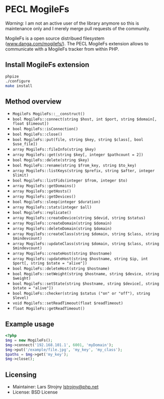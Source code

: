 # PECL MogileFs

*Warning:* I am not an active user of the library anymore so this is maintenance only and I merely merge pull requests of the community.

MogileFs is a open source distribued filesystem (www.danga.com/mogilefs/). The PECL MogileFs extension allows to communicate with a MogileFs tracker from within PHP.

## Install MogileFs extension

```bash
phpize
./configure
make install
```

## Method overview

 - ``MogileFs MogileFs::__construct()``
 - ``bool MogileFs::connect(string $host, int $port, string $domain[, float $timeout])``
 - ``bool MogileFs::isConnection()``
 - ``bool MogileFs::close()``
 - ``bool MogileFs::put(file, string $key, string $class[, bool $use_file])``
 - ``array MogileFs::fileInfo(string $key)``
 - ``array MogileFs::get(string $key[, integer $pathcount = 2])``
 - ``bool MogileFs::delete(string $key)``
 - ``bool MogileFs::rename(string $from_key, string $to_key)``
 - ``array MogileFs::listKeys(string $prefix, string $after, integer $limit)``
 - ``bool MogileFs::listFids(integer $from, integer $to)``
 - ``array MogileFs::getDomains()``
 - ``array MogileFs::getHosts()``
 - ``array MogileFs::getDevices()``
 - ``bool MogileFs::sleep(integer $duration)``
 - ``array MogileFs::stats(integer $all)``
 - ``bool MogileFs::replicate()``
 - ``array MogileFs::createDevice(string $devid, string $status)``
 - ``array MogileFs::createDomain(string $domain)``
 - ``array MogileFs::deleteDomain(string $domain)``
 - ``array MogileFs::createClass(string $domain, string $class, string $mindevcount)``
 - ``array MogileFs::updateClass(string $domain, string $class, string $mindevcount)``
 - ``array MogileFs::createHost(string $hostname)``
 - ``array MogileFs::updateHost(string $hostname, string $ip, int $port[, string $state = "alive"])``
 - ``bool MogileFs::deleteHost(string $hostname)``
 - ``bool MogileFs::setWeight(string $hostname, string $device, string $weight)``
 - ``bool MogileFs::setState(string $hostname, string $device[, string $state = "alive"])``
 - ``bool MogileFs::checker(string $status ("on" or "off"), string $level)``
 - ``void Mogilefs::setReadTimeout(float $readTimeout)``
 - ``float MogileFs::getReadTimeout()``

## Example usage
```php
<?php
$mg = new MogileFs();
$mg->connect('192.168.101.1', 6001, 'myDomain');
$mg->put('/example/file.jpg', 'my_key', 'my_class');
$paths = $mg->get('my_key');
$mg->close();
```

## Licensing
 - Maintainer: Lars Strojny <lstrojny@php.net>
 - License: BSD License
